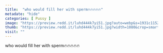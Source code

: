 ```yaml
---
title:  "who would fill her with sperm🔥🔥🔥🔥🔥"
metadate: "hide"
categories: [ Pussy ]
image: "https://preview.redd.it/luhd444k7yi51.jpg?auto=webp&s=1931c11524db29e238ef3d9e8246c4a31a08c714"
thumb: "https://preview.redd.it/luhd444k7yi51.jpg?width=1080&crop=smart&auto=webp&s=9d93df3e027791cbc426a5fecdeb1a36a0dad5d8"
visit: ""
---
```

who would fill her with sperm🔥🔥🔥🔥🔥
